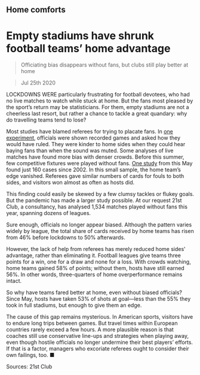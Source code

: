 ## Home comforts

# Empty stadiums have shrunk football teams’ home advantage

> Officiating bias disappears without fans, but clubs still play better at home

> Jul 25th 2020

LOCKDOWNS WERE particularly frustrating for football devotees, who had no live matches to watch while stuck at home. But the fans most pleased by the sport’s return may be statisticians. For them, empty stadiums are not a cheerless last resort, but rather a chance to tackle a great quandary: why do travelling teams tend to lose?

Most studies have blamed referees for trying to placate fans. In [one experiment](https://www.economist.com/https://www.researchgate.net/publication/222697584_The_Influence_of_Crowd_Noise_and_Experience_upon_Refereeing_Decisions_in_Football), officials were shown recorded games and asked how they would have ruled. They were kinder to home sides when they could hear baying fans than when the sound was muted. Some analyses of live matches have found more bias with denser crowds. Before this summer, few competitive fixtures were played without fans. [One study](https://www.economist.com/https://www.carlsingletoneconomics.com/uploads/4/2/3/0/42306545/closeddoors_reade_singleton.pdf) from this May found just 160 cases since 2002. In this small sample, the home team’s edge vanished. Referees gave similar numbers of cards for fouls to both sides, and visitors won almost as often as hosts did.

This finding could easily be skewed by a few clumsy tackles or flukey goals. But the pandemic has made a larger study possible. At our request 21st Club, a consultancy, has analysed 1,534 matches played without fans this year, spanning dozens of leagues.

Sure enough, officials no longer appear biased. Although the pattern varies widely by league, the total share of cards received by home teams has risen from 46% before lockdowns to 50% afterwards.

However, the lack of help from referees has merely reduced home sides’ advantage, rather than eliminating it. Football leagues give teams three points for a win, one for a draw and none for a loss. With crowds watching, home teams gained 58% of points; without them, hosts have still earned 56%. In other words, three-quarters of home overperformance remains intact.

So why have teams fared better at home, even without biased officials? Since May, hosts have taken 53% of shots at goal—less than the 55% they took in full stadiums, but enough to give them an edge.

The cause of this gap remains mysterious. In American sports, visitors have to endure long trips between games. But travel times within European countries rarely exceed a few hours. A more plausible reason is that coaches still use conservative line-ups and strategies when playing away, even though hostile officials no longer undermine their best players’ efforts. If that is a factor, managers who excoriate referees ought to consider their own failings, too. ■

Sources: 21st Club